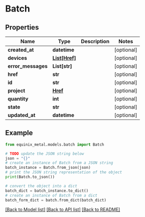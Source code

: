 # Batch


## Properties

Name | Type | Description | Notes
------------ | ------------- | ------------- | -------------
**created_at** | **datetime** |  | [optional] 
**devices** | [**List[Href]**](Href.md) |  | [optional] 
**error_messages** | **List[str]** |  | [optional] 
**href** | **str** |  | [optional] 
**id** | **str** |  | [optional] 
**project** | [**Href**](Href.md) |  | [optional] 
**quantity** | **int** |  | [optional] 
**state** | **str** |  | [optional] 
**updated_at** | **datetime** |  | [optional] 

## Example

```python
from equinix_metal.models.batch import Batch

# TODO update the JSON string below
json = "{}"
# create an instance of Batch from a JSON string
batch_instance = Batch.from_json(json)
# print the JSON string representation of the object
print(Batch.to_json())

# convert the object into a dict
batch_dict = batch_instance.to_dict()
# create an instance of Batch from a dict
batch_form_dict = batch.from_dict(batch_dict)
```
[[Back to Model list]](../README.md#documentation-for-models) [[Back to API list]](../README.md#documentation-for-api-endpoints) [[Back to README]](../README.md)


